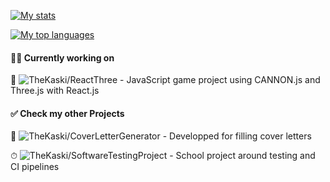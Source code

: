 [![My stats](https://github-readme-stats.vercel.app/api/?username=TheKaski&custom_title=Stats&show_icons=true&theme=radical&layout=compact&hide=prs,issues)](https://github.com/TheKaski/github-readme-stats)

[![My top languages ](https://github-readme-stats.vercel.app/api/top-langs/?username=TheKaski&show_icons=true&theme=radical&layout=compact)](https://github.com/TheKaski/github-readme-stats)

#### 👨‍💻 Currently working on
👾 ![TheKaski/ReactThree](https://github.com/TheKaski/ReactThree) - JavaScript game project using CANNON.js and Three.js with React.js

#### ✅ Check my other Projects
📧 ![TheKaski/CoverLetterGenerator](https://github.com/TheKaski/CoverLetterGenerator) - Developped for filling cover letters

⏱ ![TheKaski/SoftwareTestingProject](https://github.com/TheKaski/SoftwareTestingProject) - School project around testing and CI pipelines

